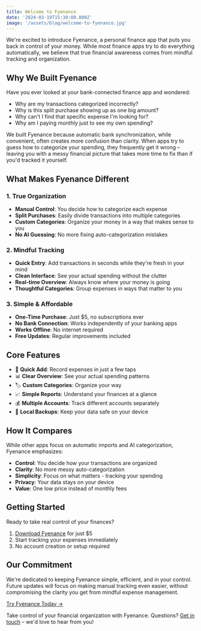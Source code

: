 ```yaml
---
title: Welcome to Fyenance
date: '2024-03-19T15:30:00.000Z'
image: '/assets/blog/welcome-to-fyenance.jpg'
---
```


We're excited to introduce Fyenance, a personal finance app that puts you back in control of your money. While most finance apps try to do everything automatically, we believe that true financial awareness comes from mindful tracking and organization.

## Why We Built Fyenance

Have you ever looked at your bank-connected finance app and wondered:
- Why are my transactions categorized incorrectly?
- Why is this split purchase showing up as one big amount?
- Why can't I find that specific expense I'm looking for?
- Why am I paying monthly just to see my own spending?

We built Fyenance because automatic bank synchronization, while convenient, often creates more confusion than clarity. When apps try to guess how to categorize your spending, they frequently get it wrong – leaving you with a messy financial picture that takes more time to fix than if you'd tracked it yourself.

## What Makes Fyenance Different

### 1. True Organization
- **Manual Control**: You decide how to categorize each expense
- **Split Purchases**: Easily divide transactions into multiple categories
- **Custom Categories**: Organize your money in a way that makes sense to you
- **No AI Guessing**: No more fixing auto-categorization mistakes

### 2. Mindful Tracking
- **Quick Entry**: Add transactions in seconds while they're fresh in your mind
- **Clean Interface**: See your actual spending without the clutter
- **Real-time Overview**: Always know where your money is going
- **Thoughtful Categories**: Group expenses in ways that matter to you

### 3. Simple & Affordable
- **One-Time Purchase**: Just $5, no subscriptions ever
- **No Bank Connection**: Works independently of your banking apps
- **Works Offline**: No internet required
- **Free Updates**: Regular improvements included

## Core Features

- 📱 **Quick Add**: Record expenses in just a few taps
- 📊 **Clear Overview**: See your actual spending patterns
- 🏷️ **Custom Categories**: Organize your way
- 📈 **Simple Reports**: Understand your finances at a glance
- 💰 **Multiple Accounts**: Track different accounts separately
- 🔄 **Local Backups**: Keep your data safe on your device

## How It Compares

While other apps focus on automatic imports and AI categorization, Fyenance emphasizes:

- **Control**: You decide how your transactions are organized
- **Clarity**: No more messy auto-categorization
- **Simplicity**: Focus on what matters - tracking your spending
- **Privacy**: Your data stays on your device
- **Value**: One low price instead of monthly fees

## Getting Started

Ready to take real control of your finances?

1. [Download Fyenance](/buy.html) for just $5
2. Start tracking your expenses immediately
3. No account creation or setup required

## Our Commitment

We're dedicated to keeping Fyenance simple, efficient, and in your control. Future updates will focus on making manual tracking even easier, without compromising the clarity you get from mindful expense management.

[Try Fyenance Today →](/buy.html)

Take control of your financial organization with Fyenance. Questions? [Get in touch](mailto:lucas@metromagic.io) – we'd love to hear from you!